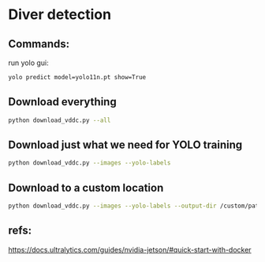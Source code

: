# Diver detection



## Commands:

run yolo gui:
```bash
yolo predict model=yolo11n.pt show=True
```

## Download everything
```bash
python download_vddc.py --all
```

## Download just what we need for YOLO training
```bash
python download_vddc.py --images --yolo-labels
```

## Download to a custom location
```bash
python download_vddc.py --images --yolo-labels --output-dir /custom/path
```

## refs:

https://docs.ultralytics.com/guides/nvidia-jetson/#quick-start-with-docker